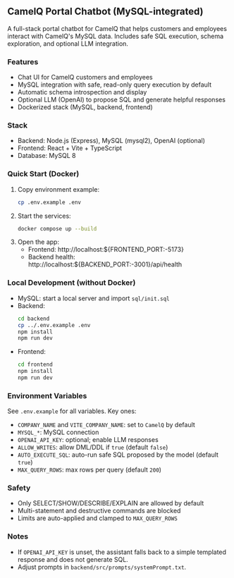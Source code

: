 ## CamelQ Portal Chatbot (MySQL-integrated)

A full-stack portal chatbot for CamelQ that helps customers and employees interact with CamelQ's MySQL data. Includes safe SQL execution, schema exploration, and optional LLM integration.

### Features
- Chat UI for CamelQ customers and employees
- MySQL integration with safe, read-only query execution by default
- Automatic schema introspection and display
- Optional LLM (OpenAI) to propose SQL and generate helpful responses
- Dockerized stack (MySQL, backend, frontend)

### Stack
- Backend: Node.js (Express), MySQL (mysql2), OpenAI (optional)
- Frontend: React + Vite + TypeScript
- Database: MySQL 8

### Quick Start (Docker)
1. Copy environment example:
   ```bash
   cp .env.example .env
   ```
2. Start the services:
   ```bash
   docker compose up --build
   ```
3. Open the app:
   - Frontend: http://localhost:${FRONTEND_PORT:-5173}
   - Backend health: http://localhost:${BACKEND_PORT:-3001}/api/health

### Local Development (without Docker)
- MySQL: start a local server and import `sql/init.sql`
- Backend:
  ```bash
  cd backend
  cp ../.env.example .env
  npm install
  npm run dev
  ```
- Frontend:
  ```bash
  cd frontend
  npm install
  npm run dev
  ```

### Environment Variables
See `.env.example` for all variables. Key ones:
- `COMPANY_NAME` and `VITE_COMPANY_NAME`: set to `CamelQ` by default
- `MYSQL_*`: MySQL connection
- `OPENAI_API_KEY`: optional; enable LLM responses
- `ALLOW_WRITES`: allow DML/DDL if `true` (default `false`)
- `AUTO_EXECUTE_SQL`: auto-run safe SQL proposed by the model (default `true`)
- `MAX_QUERY_ROWS`: max rows per query (default `200`)

### Safety
- Only SELECT/SHOW/DESCRIBE/EXPLAIN are allowed by default
- Multi-statement and destructive commands are blocked
- Limits are auto-applied and clamped to `MAX_QUERY_ROWS`

### Notes
- If `OPENAI_API_KEY` is unset, the assistant falls back to a simple templated response and does not generate SQL.
- Adjust prompts in `backend/src/prompts/systemPrompt.txt`.